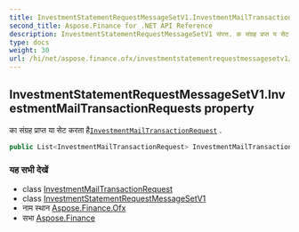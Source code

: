 ```yaml
---
title: InvestmentStatementRequestMessageSetV1.InvestmentMailTransactionRequests
second_title: Aspose.Finance for .NET API Reference
description: InvestmentStatementRequestMessageSetV1 संपत्त. क संग्रह प्रप्त य सेट करत हैInvestmentMailTransactionRequest .
type: docs
weight: 30
url: /hi/net/aspose.finance.ofx/investmentstatementrequestmessagesetv1/investmentmailtransactionrequests/
---
```

## InvestmentStatementRequestMessageSetV1.InvestmentMailTransactionRequests property

का संग्रह प्राप्त या सेट करता है[`InvestmentMailTransactionRequest`](../../../aspose.finance.ofx.investment/investmentmailtransactionrequest/) .

```csharp
public List<InvestmentMailTransactionRequest> InvestmentMailTransactionRequests { get; set; }
```

### यह सभी देखें

* class [InvestmentMailTransactionRequest](../../../aspose.finance.ofx.investment/investmentmailtransactionrequest/)
* class [InvestmentStatementRequestMessageSetV1](../)
* नाम स्थान [Aspose.Finance.Ofx](../../investmentstatementrequestmessagesetv1/)
* सभा [Aspose.Finance](../../../)



